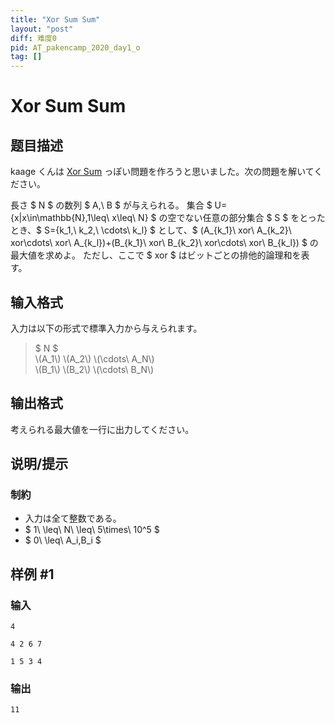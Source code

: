 ```yaml
---
title: "Xor Sum Sum"
layout: "post"
diff: 难度0
pid: AT_pakencamp_2020_day1_o
tag: []
---
```


# Xor Sum Sum

## 题目描述

[problemUrl]: https://atcoder.jp/contests/pakencamp-2020-day1/tasks/pakencamp_2020_day1_o

 kaage くんは [Xor Sum](https://atcoder.jp/contests/abc050/tasks/arc066_b) っぽい問題を作ろうと思いました。次の問題を解いてください。

 長さ $ N $ の数列 $ A,\ B $ が与えられる。 集合 $ U=\{x|x\in\mathbb{N},1\leq\ x\leq\ N\} $ の空でない任意の部分集合 $ S $ をとったとき、$ S=\{k_1,\ k_2,\ \cdots\ k_l\} $ として、$ (A_{k_1}\ xor\ A_{k_2}\ xor\cdots\ xor\ A_{k_l})+(B_{k_1}\ xor\ B_{k_2}\ xor\cdots\ xor\ B_{k_l}) $ の最大値を求めよ。 ただし、ここで $ xor $ はビットごとの排他的論理和を表す。

## 输入格式

入力は以下の形式で標準入力から与えられます。

> $ N $  
> \\(A\_1\\) \\(A\_2\\) \\(\\cdots\\ A\_N\\)  
> \\(B\_1\\) \\(B\_2\\) \\(\\cdots\\ B\_N\\)

## 输出格式

考えられる最大値を一行に出力してください。

## 说明/提示

### 制約

- 入力は全て整数である。
- $ 1\ \leq\ N\ \leq\ 5\times\ 10^5 $
- $ 0\ \leq\ A_i,B_i $

## 样例 #1

### 输入

```
4
4 2 6 7
1 5 3 4
```

### 输出

```
11
```

